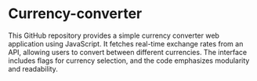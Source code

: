 # Currency-converter
This GitHub repository provides a simple currency converter web application using JavaScript. It fetches real-time exchange rates from an API, allowing users to convert between different currencies. The interface includes flags for currency selection, and the code emphasizes modularity and readability.
